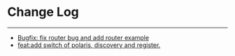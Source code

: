 # Change Log
---

- [Bugfix: fix router bug and add router example](https://github.com/Tencent/spring-cloud-tencent/pull/89)
- [feat:add switch of polaris, discovery and register.](https://github.com/Tencent/spring-cloud-tencent/pull/122)

